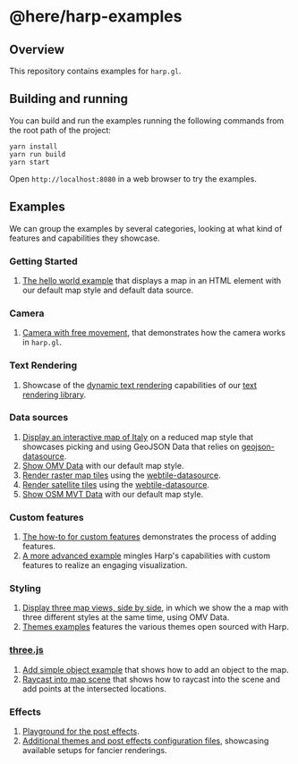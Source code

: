 # @here/harp-examples

## Overview

This repository contains examples for `harp.gl`.

## Building and running

You can build and run the examples running the following commands from the root path of the project:

```shell
yarn install
yarn run build
yarn start
```

Open `http://localhost:8080` in a web browser to try the examples.

## Examples

We can group the examples by several categories, looking at what kind of features and capabilities they showcase.

### Getting Started

1. [The hello world example](src/hello.ts) that displays a map in an HTML element with our default map style and default data source.

### Camera

1. [Camera with free movement](src/camera_free.ts), that demonstrates how the camera works in `harp.gl`.

### Text Rendering

1. Showcase of the [dynamic text rendering](src/textcanvas_dynamic.ts) capabilities of our [text rendering library](../harp-text-canvas/README.md).

### Data sources

1. [Display an interactive map of Italy](src/datasource_geojson_styling_game.ts) on a reduced map style that showcases picking and using GeoJSON Data that relies on [geojson-datasource](../harp-geojson-datasource/README.md).
1. [Show OMV Data](src/hello.ts) with our default map style.
1. [Render raster map tiles](src/datasource_webtile.ts) using the [webtile-datasource](../harp-webtile-datasource/README.md).
1. [Render satellite tiles](src/datasource_satellitetile.ts) using the [webtile-datasource](../harp-webtile-datasource/README.md).
1. [Show OSM MVT Data](src/datasource_xyzmvt.ts) with our default map style.

### Custom features

1. [The how-to for custom features](src/features.ts) demonstrates the process of adding features.
1. [A more advanced example](src/features_custom.ts) mingles Harp's capabilities with custom features to realize an engaging visualization.

### Styling

1. [Display three map views, side by side](src/multiview_triple-view.ts), in which we show the a map with three different styles at the same time, using OMV Data.
1. [Themes examples](src/themes.ts) features the various themes open sourced with Harp.

### [three.js](https://threejs.org/)

1. [Add simple object example](src/threejs_add-simple-object.ts) that shows how to add an object to the map.
1. [Raycast into map scene](src/threejs_raycast.ts) that shows how to raycast into the scene and add points at the intersected locations.

### Effects

1. [Playground for the post effects](src/effects_all.ts).
1. [Additional themes and post effects configuration files](src/effects_themes.ts), showcasing available setups for fancier renderings.
